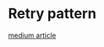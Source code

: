 # Retry pattern


[medium article](https://medium.com/gitconnected/make-your-go-code-more-reliable-with-the-retry-pattern-e9968a2050ba)